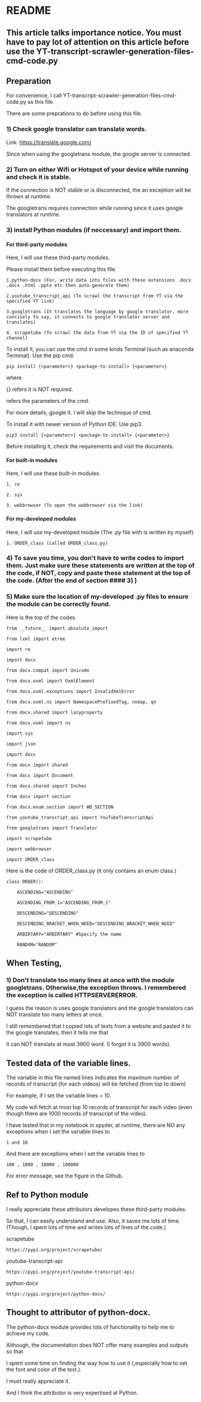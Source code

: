 # README
## This article talks importance notice. You must have to pay lot of attention on this article before use the YT-transcript-scrawler-generation-files-cmd-code.py
## Preparation
For convenience, I call YT-transcript-scrawler-generation-files-cmd-code.py as this file.

There are some preprations to do before using this file.

### 1) Check google translator can translate words.

Link:
https://translate.google.com/

Since when using the googletrans module, the google server is connected.

### 2) Turn on either Wifi or Hotspot of your device while running and check it is stable.

If the connection is NOT stable or is disconnected, the an exception will be thrown at runtime.

The googletrans requires connection while running since it uses google translators at runtime.

### 3) install Python modules (if neccessary) and import them.

#### For third-party modules

Here, I will use these third-party modules. 

Please install them before executing this file.

    1.python-docx (For, write data into files with these extensions .docx .docx .html .pptx etc then auto-generate them)

    2.youtube_transcript_api (To scrawl the transcript from YT via the specified YT link)

    3.googletrans (It translates the language by google translator, more concisely to say, it connects to google translator server and translates)

    4. scrapetube (To scrawl the data from YT via the ID of specified YT channel)

To install it, you can use the cmd in some kinds Terminal (such as anaconda Terminal). Use the pip cmd.
  
    pip install {<parameter>} <package-to-install> {<parameter>}

where 
  
  {} refers it is NOT required.
  
  <parameter> refers the parameters of the cmd.
    
  For more details, google it. I will skip the technique of cmd.

To install it with newer version of Python IDE. Use pip3.
    
    pip3 install {<parameter>} <package-to-install> {<parameter>}
  
Before installing it, check the requirements and visit the documents.

#### For built-in modules
    
Here, I will use these built-in modules. 
    
    1. re
    
    2. sys
    
    3. webbrowser (To open the webbrowser via the link)
    
#### For my-developed modules
    
Here, I will use my-developed module (The .py file with is written by myself)
    
    1. ORDER_class (called ORDER_class.py)

    
### 4) To save you time, you don't have to write codes to import them. Just make sure these statements are written at the top of the code, if NOT, copy and paste these statement at the top of the code. (After the end of section #### 3) )
    
### 5) Make sure the location of my-developed .py files to ensure the module can be correctly found.

Here is the top of the codes.
    
    from __future__ import absolute_import

    from lxml import etree

    import re

    import docx

    from docx.compat import Unicode
    
    from docx.oxml import OxmlElement
    
    from docx.oxml.exceptions import InvalidXmlError
    
    from docx.oxml.ns import NamespacePrefixedTag, nsmap, qn
    
    from docx.shared import lazyproperty

    from docx.oxml import ns

    import sys

    import json

    import docx

    from docx import shared

    from docx import Document

    from docx.shared import Inches

    from docx import section

    from docx.enum.section import WD_SECTION

    from youtube_transcript_api import YouTubeTranscriptApi

    from googletrans import Translator

    import scrapetube

    import webbrowser

    import ORDER_class

 Here is the code of ORDER_class.py (it only contains an enum class.)
    
    class ORDER():
    
        ASCENDING="ASCENDING"
    
        ASCENDING_FROM_1="ASCENDING_FROM_1"
    
        DESCENDING="DESCENDING" 
    
        DESCENDING_BRACKET_WHEN_NEED="DESCENDING_BRACKET_WHEN_NEED"
    
        ARBIRTARY="ARBIRTARY" #Specify the name
    
        RANDOM="RANDOM"
    
## When Testing,
### 1) Don't translate too many lines at once with the module googletrans. Otherwise,the exception throws. I remembered the exception is called HTTPSERVERERROR.
    
I guess the reason is uses google translators and the google translators can NOT translate too many letters at once.
    
I still remembered that I copied lots of texts from a website and pasted it to the google translates, then it tells me that 
    
it can NOT translate at most 3900 word. (I forgot it is 3900 words).
    
## Tested data of the variable lines.

The variable in this file named lines indicates the maximum number of records of transcript (for each videos) will be fetched (from top to down)
    
 For example, if I set the variable lines = 10.
    
 My code will fetch at most top 10 records of transcript for each video (even though there are 1000 records of transcript of the video).
    
I have tested that in my notebook in spyder, at runtime, there are NO any exceptions when I set the variable lines to 
    
    1 and 10
 
 And there are exceptions when I set the variable lines to
    
    100 , 1000 , 10000 , 100000
    
  For error message, see the figure in the Github.
    
    
  ## Ref to Python module
    
  I really appreciate these attributors developes these third-party modules.
    
  So that, I can easily understand and use. Also, it saves me lots of time. (Though, I spent lots of time and writes lots of lines of the code.)
    
  scrapetube
    
    https://pypi.org/project/scrapetube/
    
  youtube-transcript-api
    
    https://pypi.org/project/youtube-transcript-api/
    
  python-docx
    
    https://pypi.org/project/python-docx/
    
  ## Thought to attributor of python-docx.
    
  The python-docx module provides lots of functionality to help me to achieve my code.
    
   Although, the documentation does NOT offer many examples and outputs so that 
    
   I spent some time on finding the way how to use it (,especially how to set the font and color of the text.).
    
   I must really appreciate it.
    
   And I think the attributor is very expertised at Python.
   
    

